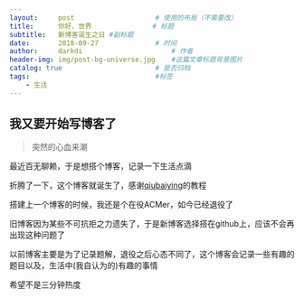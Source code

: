 ```yaml
---
layout:     post                    # 使用的布局（不需要改）
title:      你好，世界               # 标题 
subtitle:   新博客诞生之日 #副标题
date:       2018-09-27              # 时间
author:     darkdi                      # 作者
header-img: img/post-bg-universe.jpg    #这篇文章标题背景图片
catalog: true                       # 是否归档
tags:                               #标签
    - 生活
---
```


## 我又要开始写博客了
>突然的心血来潮

最近百无聊赖，于是想搭个博客，记录一下生活点滴

折腾了一下，这个博客就诞生了，感谢[qiubaiying](http://qiubaiying.top/)的教程

搭建上一个博客的时候，我还是个在役ACMer，如今已经退役了

旧博客因为某些不可抗拒之力遗失了，于是新博客选择搭在github上，应该不会再出现这种问题了

以前博客主要是为了记录题解，退役之后心态不同了，这个博客会记录一些有趣的题目以及，生活中(我自认为的)有趣的事情

希望不是三分钟热度
